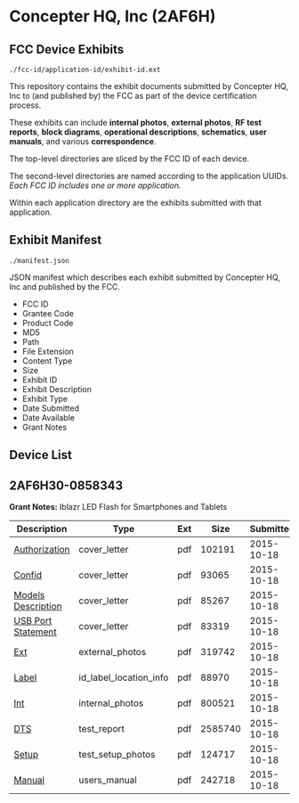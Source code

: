 # Concepter HQ, Inc (2AF6H)
## FCC Device Exhibits

```
./fcc-id/application-id/exhibit-id.ext
```

This repository contains the exhibit documents submitted by Concepter HQ, Inc to (and published by) the FCC as part of the device certification process.

These exhibits can include **internal photos**, **external photos**, **RF test reports**, **block diagrams**, **operational descriptions**, **schematics**, **user manuals**, and various **correspondence**.

The top-level directories are sliced by the FCC ID of each device.

The second-level directories are named according to the application UUIDs. *Each FCC ID includes one or more application.*

Within each application directory are the exhibits submitted with that application. 

## Exhibit Manifest

```
./manifest.json
```

JSON manifest which describes each exhibit submitted by Concepter HQ, Inc and published by the FCC.

- FCC ID
- Grantee Code
- Product Code
- MD5
- Path
- File Extension
- Content Type
- Size
- Exhibit ID
- Exhibit Description
- Exhibit Type
- Date Submitted
- Date Available
- Grant Notes

## Device List
## 2AF6H30-0858343
**Grant Notes:** Iblazr LED Flash for Smartphones and Tablets

| Description | Type | Ext | Size | Submitted | Available |
| ----------- | ---- | --- | ---- | --------- | --------- |
| [Authorization](2AF6H30-0858343/114792b2783ffcbb31ee8951eb43dfef/2785278.pdf) | cover_letter | pdf | 102191 | 2015-10-18 | 2015-10-18 |
| [Confid](2AF6H30-0858343/114792b2783ffcbb31ee8951eb43dfef/2785280.pdf) | cover_letter | pdf | 93065 | 2015-10-18 | 2015-10-18 |
| [Models Description](2AF6H30-0858343/114792b2783ffcbb31ee8951eb43dfef/2785282.pdf) | cover_letter | pdf | 85267 | 2015-10-18 | 2015-10-18 |
| [USB Port Statement](2AF6H30-0858343/114792b2783ffcbb31ee8951eb43dfef/2785284.pdf) | cover_letter | pdf | 83319 | 2015-10-18 | 2015-10-18 |
| [Ext](2AF6H30-0858343/114792b2783ffcbb31ee8951eb43dfef/2785277.pdf) | external_photos | pdf | 319742 | 2015-10-18 | 2015-10-18 |
| [Label](2AF6H30-0858343/114792b2783ffcbb31ee8951eb43dfef/2785279.pdf) | id_label_location_info | pdf | 88970 | 2015-10-18 | 2015-10-18 |
| [Int](2AF6H30-0858343/114792b2783ffcbb31ee8951eb43dfef/2785281.pdf) | internal_photos | pdf | 800521 | 2015-10-18 | 2015-10-18 |
| [DTS](2AF6H30-0858343/114792b2783ffcbb31ee8951eb43dfef/2785276.pdf) | test_report | pdf | 2585740 | 2015-10-18 | 2015-10-18 |
| [Setup](2AF6H30-0858343/114792b2783ffcbb31ee8951eb43dfef/2785283.pdf) | test_setup_photos | pdf | 124717 | 2015-10-18 | 2015-10-18 |
| [Manual](2AF6H30-0858343/114792b2783ffcbb31ee8951eb43dfef/2785285.pdf) | users_manual | pdf | 242718 | 2015-10-18 | 2015-10-18 |
